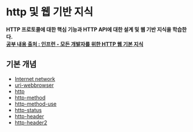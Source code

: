 # http 및 웹 기반 지식 
**HTTP 프로토콜에 대한 핵심 기능과 HTTP API에 대한 설계 및 웹 기반 지식을 학습한다.**  
**[공부 내용 출처 : 인프런 - 모든 개발자를 위한 HTTP 웹 기본 지식](https://www.inflearn.com/course/http-%EC%9B%B9-%EB%84%A4%ED%8A%B8%EC%9B%8C%ED%81%AC)**  
## 기본 개념
- [Internet network](https://github.com/euichaan/TIL/tree/main/http/internet%20network)   
- [uri-webbrowser](https://github.com/euichanhwang/TIL/tree/main/http/uri-webbrowser)   
- [http](https://github.com/euichanhwang/TIL/tree/main/http/http)   
- [http-method](https://github.com/euichanhwang/TIL/tree/main/http/http-method)   
- [http-method-use](https://github.com/euichanhwang/TIL/tree/main/http/http-method-use)  
- [http-status](https://github.com/euichanhwang/TIL/tree/main/http/http-status)   
- [http-header](https://github.com/euichanhwang/TIL/tree/main/http/http-header)  
- [http-header2](https://github.com/euichanhwang/TIL/tree/main/http/http-header2)  